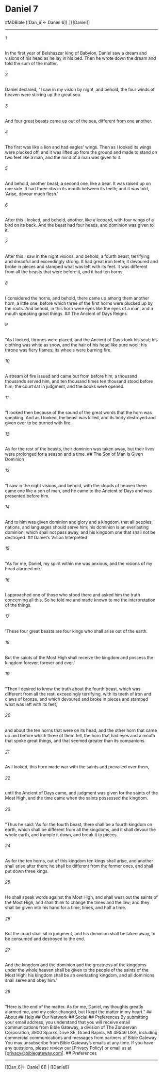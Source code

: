 # Daniel 7
#MDBible
[[Dan_6|← Daniel 6]] | [[Daniel]]

***


###### 1 
In the first year of Belshazzar king of Babylon, Daniel saw a dream and visions of his head as he lay in his bed. Then he wrote down the dream and told the sum of the matter. 

###### 2 
Daniel declared, "I saw in my vision by night, and behold, the four winds of heaven were stirring up the great sea. 

###### 3 
And four great beasts came up out of the sea, different from one another. 

###### 4 
The first was like a lion and had eagles' wings. Then as I looked its wings were plucked off, and it was lifted up from the ground and made to stand on two feet like a man, and the mind of a man was given to it. 

###### 5 
And behold, another beast, a second one, like a bear. It was raised up on one side. It had three ribs in its mouth between its teeth; and it was told, 'Arise, devour much flesh.' 

###### 6 
After this I looked, and behold, another, like a leopard, with four wings of a bird on its back. And the beast had four heads, and dominion was given to it. 

###### 7 
After this I saw in the night visions, and behold, a fourth beast, terrifying and dreadful and exceedingly strong. It had great iron teeth; it devoured and broke in pieces and stamped what was left with its feet. It was different from all the beasts that were before it, and it had ten horns. 

###### 8 
I considered the horns, and behold, there came up among them another horn, a little one, before which three of the first horns were plucked up by the roots. And behold, in this horn were eyes like the eyes of a man, and a mouth speaking great things. ## The Ancient of Days Reigns 

###### 9 
"As I looked, thrones were placed, and the Ancient of Days took his seat; his clothing was white as snow, and the hair of his head like pure wool; his throne was fiery flames; its wheels were burning fire. 

###### 10 
A stream of fire issued and came out from before him; a thousand thousands served him, and ten thousand times ten thousand stood before him; the court sat in judgment, and the books were opened. 

###### 11 
"I looked then because of the sound of the great words that the horn was speaking. And as I looked, the beast was killed, and its body destroyed and given over to be burned with fire. 

###### 12 
As for the rest of the beasts, their dominion was taken away, but their lives were prolonged for a season and a time. ## The Son of Man Is Given Dominion 

###### 13 
"I saw in the night visions, and behold, with the clouds of heaven there came one like a son of man, and he came to the Ancient of Days and was presented before him. 

###### 14 
And to him was given dominion and glory and a kingdom, that all peoples, nations, and languages should serve him; his dominion is an everlasting dominion, which shall not pass away, and his kingdom one that shall not be destroyed. ## Daniel's Vision Interpreted 

###### 15 
"As for me, Daniel, my spirit within me was anxious, and the visions of my head alarmed me. 

###### 16 
I approached one of those who stood there and asked him the truth concerning all this. So he told me and made known to me the interpretation of the things. 

###### 17 
'These four great beasts are four kings who shall arise out of the earth. 

###### 18 
But the saints of the Most High shall receive the kingdom and possess the kingdom forever, forever and ever.' 

###### 19 
"Then I desired to know the truth about the fourth beast, which was different from all the rest, exceedingly terrifying, with its teeth of iron and claws of bronze, and which devoured and broke in pieces and stamped what was left with its feet, 

###### 20 
and about the ten horns that were on its head, and the other horn that came up and before which three of them fell, the horn that had eyes and a mouth that spoke great things, and that seemed greater than its companions. 

###### 21 
As I looked, this horn made war with the saints and prevailed over them, 

###### 22 
until the Ancient of Days came, and judgment was given for the saints of the Most High, and the time came when the saints possessed the kingdom. 

###### 23 
"Thus he said: 'As for the fourth beast, there shall be a fourth kingdom on earth, which shall be different from all the kingdoms, and it shall devour the whole earth, and trample it down, and break it to pieces. 

###### 24 
As for the ten horns, out of this kingdom ten kings shall arise, and another shall arise after them; he shall be different from the former ones, and shall put down three kings. 

###### 25 
He shall speak words against the Most High, and shall wear out the saints of the Most High, and shall think to change the times and the law; and they shall be given into his hand for a time, times, and half a time. 

###### 26 
But the court shall sit in judgment, and his dominion shall be taken away, to be consumed and destroyed to the end. 

###### 27 
And the kingdom and the dominion and the greatness of the kingdoms under the whole heaven shall be given to the people of the saints of the Most High; his kingdom shall be an everlasting kingdom, and all dominions shall serve and obey him.' 

###### 28 
"Here is the end of the matter. As for me, Daniel, my thoughts greatly alarmed me, and my color changed, but I kept the matter in my heart." ## About ## Help ## Our Network ## Social ## Preferences By submitting your email address, you understand that you will receive email communications from Bible Gateway, a division of The Zondervan Corporation, 3900 Sparks Drive SE, Grand Rapids, MI 49546 USA, including commercial communications and messages from partners of Bible Gateway. You may unsubscribe from Bible Gateway&rsquo;s emails at any time. If you have any questions, please review our [Privacy Policy] or email us at [privacy@biblegateway.com]. ## Preferences

***

[[Dan_6|← Daniel 6]] | [[Daniel]]
